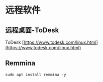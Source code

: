 # 远程软件


## 远程桌面-ToDesk


ToDesk [https://www.todesk.com/linux.html](https://www.todesk.com/linux.html)




## Remmina

```
sudo apt install remmina -y
```



